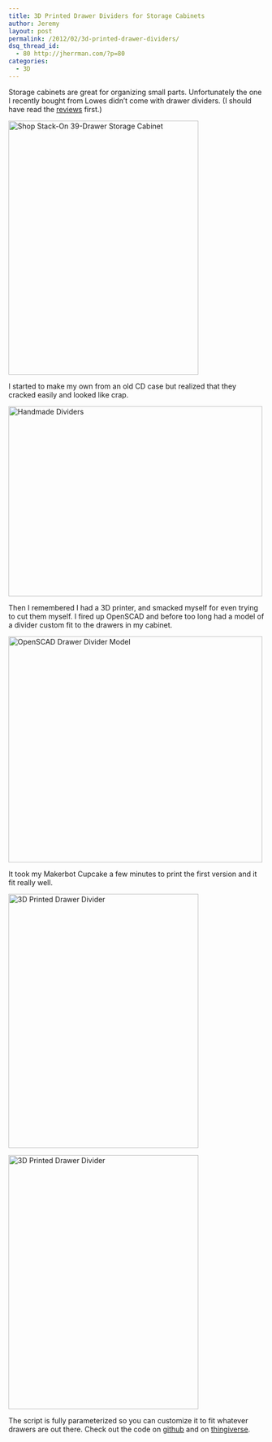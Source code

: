 ```yaml
---
title: 3D Printed Drawer Dividers for Storage Cabinets
author: Jeremy
layout: post
permalink: /2012/02/3d-printed-drawer-dividers/
dsq_thread_id:
  - 80 http://jherrman.com/?p=80
categories:
  - 3D
---
```

Storage cabinets are great for organizing small parts. Unfortunately the one I recently bought from Lowes didn&#8217;t come with drawer dividers. (I should have read the <a onclick="javascript:pageTracker._trackPageview('/outgoing/www.lowes.com/pd_124553-941-DSB-39_');"  href="http://www.lowes.com/pd_124553-941-DSB-39_">reviews</a> first.)

<a onclick="javascript:pageTracker._trackPageview('/outgoing/www.flickr.com/photos/jherrm/6805367637/');" title="Shop Stack-On 39-Drawer Storage Cabinet by jherrm, on Flickr"  href="http://www.flickr.com/photos/jherrm/6805367637/"><img class="aligncenter" src="http://farm8.staticflickr.com/7020/6805367637_089d7dd89e.jpg" alt="Shop Stack-On 39-Drawer Storage Cabinet" width="374" height="500" /></a>

I started to make my own from an old CD case but realized that they cracked easily and looked like crap.

<a onclick="javascript:pageTracker._trackPageview('/outgoing/www.flickr.com/photos/jherrm/6805368037/');"  href="http://www.flickr.com/photos/jherrm/6805368037/" title="Handmade Dividers by jherrm, on Flickr"><img class="aligncenter" src="http://farm8.staticflickr.com/7028/6805368037_6b151bf7be.jpg" width="500" height="374" alt="Handmade Dividers" /></a>

Then I remembered I had a 3D printer, and smacked myself for even trying to cut them myself. I fired up OpenSCAD and before too long had a model of a divider custom fit to the drawers in my cabinet.

<a onclick="javascript:pageTracker._trackPageview('/outgoing/www.flickr.com/photos/jherrm/6805368539/');"  href="http://www.flickr.com/photos/jherrm/6805368539/" title="OpenSCAD Drawer Divider Model by jherrm, on Flickr"><img class="aligncenter" src="http://farm8.staticflickr.com/7016/6805368539_6297a68df3.jpg" width="500" height="445" alt="OpenSCAD Drawer Divider Model" /></a>

It took my Makerbot Cupcake a few minutes to print the first version and it fit really well.

<a onclick="javascript:pageTracker._trackPageview('/outgoing/www.flickr.com/photos/jherrm/6805368809/');"  href="http://www.flickr.com/photos/jherrm/6805368809/" title="3D Printed Drawer Divider by jherrm, on Flickr"><img class="aligncenter" src="http://farm8.staticflickr.com/7165/6805368809_6b3ef9e9c8.jpg" width="374" height="500" alt="3D Printed Drawer Divider" /></a>

<a onclick="javascript:pageTracker._trackPageview('/outgoing/www.flickr.com/photos/jherrm/6805368273/');"  href="http://www.flickr.com/photos/jherrm/6805368273/" title="3D Printed Drawer Divider by jherrm, on Flickr"><img class="aligncenter" src="http://farm8.staticflickr.com/7009/6805368273_024b68037b.jpg" width="374" height="500" alt="3D Printed Drawer Divider" /></a>

The script is fully parameterized so you can customize it to fit whatever drawers are out there. Check out the code on <a onclick="javascript:pageTracker._trackPageview('/outgoing/github.com/jherrm/Drawer-Divider');" title="3D Printable Drawer Dividers on github"  href="https://github.com/jherrm/Drawer-Divider">github</a> and on <a onclick="javascript:pageTracker._trackPageview('/outgoing/www.thingiverse.com/thing:16858');" title="thingiverse"  href="http://www.thingiverse.com/thing:16858">thingiverse</a>.

